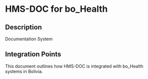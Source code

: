 # HMS-DOC for bo_Health

## Description

Documentation System

## Integration Points

This document outlines how HMS-DOC is integrated with bo_Health systems in Bolivia.
